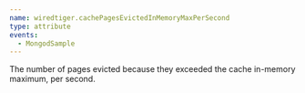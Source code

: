```yaml
---
name: wiredtiger.cachePagesEvictedInMemoryMaxPerSecond
type: attribute
events:
  - MongodSample
---
```


The number of pages evicted because they exceeded the cache in-memory maximum, per second.